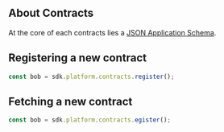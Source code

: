 ## About Contracts

At the core of each contracts lies a [JSON Application Schema](/getting-started/core-concepts#schemas).


## Registering a new contract 

```js
const bob = sdk.platform.contracts.register();
```   

## Fetching a new contract 

```js
const bob = sdk.platform.contracts.egister();
```   

